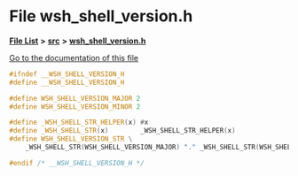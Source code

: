 

# File wsh\_shell\_version.h

[**File List**](files.md) **>** [**src**](dir_68267d1309a1af8e8297ef4c3efbcdba.md) **>** [**wsh\_shell\_version.h**](wsh__shell__version_8h.md)

[Go to the documentation of this file](wsh__shell__version_8h.md)


```C++
#ifndef __WSH_SHELL_VERSION_H
#define __WSH_SHELL_VERSION_H

#define WSH_SHELL_VERSION_MAJOR 2
#define WSH_SHELL_VERSION_MINOR 2

#define _WSH_SHELL_STR_HELPER(x) #x
#define _WSH_SHELL_STR(x)        _WSH_SHELL_STR_HELPER(x)
#define WSH_SHELL_VERSION_STR \
    _WSH_SHELL_STR(WSH_SHELL_VERSION_MAJOR) "." _WSH_SHELL_STR(WSH_SHELL_VERSION_MINOR)

#endif /* __WSH_SHELL_VERSION_H */
```


